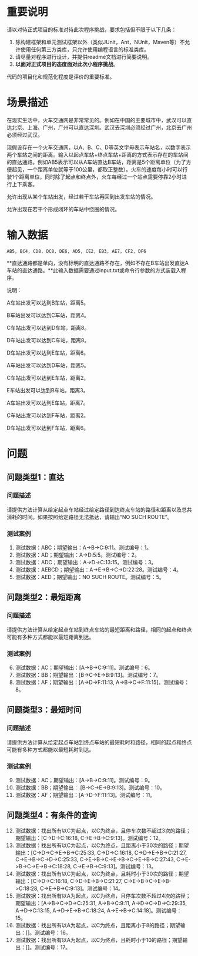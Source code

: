 # 重要说明

请以对待正式项目的标准对待此次程序挑战，要求包括但不限于以下几条：

1. 除构建框架和单元测试框架以外（类似JUnit，Ant，NUnit，Maven等）不允许使用任何第三方类库，只允许使用编程语言的标准类库。
2. 请尽量对程序进行设计，并提供readme文档进行简要说明。
3. **以面对正式项目的态度面对此次小程序挑战**。

代码的项目化和规范化程度是评价的重要标准。

# 场景描述

在现实生活中，火车交通网是非常常见的。例如在中国的主要城市中，武汉可以直达北京、上海、广州，广州可以直达深圳。武汉去深圳必须经过广州，北京去广州必须经过武汉。

现假设存在一个火车交通网，以A、B、C、D等英文字母表示车站名，以数字表示两个车站之间的距离。输入以起点车站+终点车站+距离的方式表示存在的车站间的直达通路。例如AB5表示可以从A车站直达B车站，距离是5个距离单位（为了方便起见，一个距离单位就等于100公里，都取正整数）。火车的速度每小时可以行驶1个距离单位，同时除了起点和终点外，火车每经过一个站点需要停靠2小时进行上下乘客。

允许出现从某个车站出发，经过若干车站再回到出发车站的情况。

允许出现在若干个形成闭环的车站中绕圈的情况。

# 输入数据

```
AB5, BC4, CD8, DC8, DE6, AD5, CE2, EB3, AE7, CF2, DF6
```

**直达通路都是单向，没有标明的直达通路不存在，例如不存在B车站出发直达A车站的直达通路。**此输入数据需要通过input.txt或命令行参数的方式装载入程序。

说明：

A车站出发可以达到B车站，距离5。

B车站出发可以达到C车站，距离4。

C车站出发可以达到D车站，距离8。

D车站出发可以达到C车站，距离8。

D车站出发可以达到E车站，距离6。

A车站出发可以达到D车站，距离5。

C车站出发可以达到E车站，距离2。

E车站出发可以达到B车站，距离3。

A车站出发可以达到E车站，距离7。

C车站出发可以达到F车站，距离2。

D车站出发可以达到F车站，距离6。

# 问题

## 问题类型1：直达

### 问题描述

请提供方法计算从给定起点车站经过给定路径到达终点车站的路径和距离以及总共消耗的时间。如果按照给定路径无法抵达，请输出“NO SUCH ROUTE”。

### 测试案例

1. 测试数据：ABC；期望输出：A->B->C:9:11。测试编号：1。
2. 测试数据：AD；期望输出：A->D:5:5。测试编号：2。
3. 测试数据：ADC；期望输出：A->D->C:13:15。测试编号：3。
4. 测试数据：AEBCD；期望输出：A->E->B->C->D:22:28。测试编号：4。
5. 测试数据：AED；期望输出：NO SUCH ROUTE。测试编号：5。

## 问题类型2：最短距离

### 问题描述

请提供方法计算从给定起点车站到终点车站的最短距离和路径，相同的起点和终点可能有多种方式都能以最短距离到达。

### 测试案例

6. 测试数据：AC；期望输出：[A->B->C:9:11]。测试编号：6。
7. 测试数据：BB；期望输出：[B->C->E->B:9:13]。测试编号：7。
8. 测试数据：AF；期望输出：[A->D->F:11:13, A->B->C->F:11:15]。测试编号：8。

## 问题类型3：最短时间

### 问题描述

请提供方法计算从给定起点车站到终点车站的最短耗时和路径，相同的起点和终点可能有多种方式都能以最短耗时到达。

### 测试案例

9. 测试数据：AC；期望输出：[A->B->C:9:11]。测试编号：9。
10. 测试数据：BB；期望输出： [B->C->E->B:9:13]。测试编号：10。
11. 测试数据：AF；期望输出：[A->D->F:11:13]。测试编号：11。

## 问题类型4：有条件的查询

12. 测试数据：找出所有以C为起点，以C为终点，且停车次数不超过3次的路径；期望输出：[C->D->C:16:18, C->E->B->C:9:13]。测试编号：12。
13. 测试数据：找出所有以C为起点，以C为终点，且距离小于30次的路径；期望输出：[C->D->C->E->B->C:25:33, C->D->C:16:18, C->D->E->B->C:21:27, C->E->B->C->D->C:25:33, C->E->B->C->E->B->C->E->B->C:27:43, C->E->B->C->E->B->C:18:28, C->E->B->C:9:13]。测试编号：13。
14. 测试数据：找出所有以C为起点，以C为终点，且耗时小于30次的路径；期望输出：[C->D->C:16:18, C->D->E->B->C:21:27, C->E->B->C->E->B->C:18:28, C->E->B->C:9:13]。测试编号：14。 
15. 测试数据：找出所有以A为起点，以C为终点，且停车次数不超过4次的路径；期望输出：[A->B->C->D->C:25:31, A->B->C:9:11, A->D->C->D->C:29:35, A->D->C:13:15, A->D->E->B->C:18:24, A->E->B->C:14:18]。测试编号：15。
16. 测试数据：找出所有以A为起点，以C为终点，且距离小于8的路径；期望输出：[]。测试编号：16。
17. 测试数据：找出所有以A为起点，以C为终点，且耗时小于10的路径；期望输出：[]。测试编号：17。

